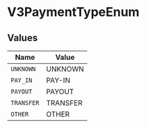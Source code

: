 # V3PaymentTypeEnum


## Values

| Name       | Value      |
| ---------- | ---------- |
| `UNKNOWN`  | UNKNOWN    |
| `PAY_IN`   | PAY-IN     |
| `PAYOUT`   | PAYOUT     |
| `TRANSFER` | TRANSFER   |
| `OTHER`    | OTHER      |